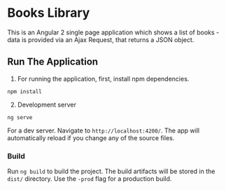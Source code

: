 # Books Library

This is an Angular 2 single page application which shows a list of books - data is provided via an Ajax Request, that returns a JSON object.

## Run The Application
1. For running the application, first, install npm dependencies.

```
npm install
```

2. Development server

```
ng serve
```
For a dev server. Navigate to `http://localhost:4200/`. The app will automatically reload if you change any of the source files.

### Build

Run `ng build` to build the project. The build artifacts will be stored in the `dist/` directory. Use the `-prod` flag for a production build.
